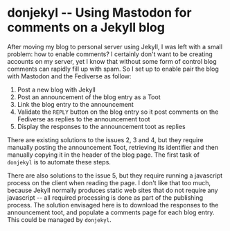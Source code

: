 # donjekyl -- Using Mastodon for comments on a Jekyll blog

After moving my blog to personal server using Jekyll, I was left with a small problem: how to enable comments?
I certainly don't want to be creating accounts on my server, yet I know that without some form of control
blog comments can rapidly fill up with spam. So I set up to enable pair the blog with Mastodon and the
Fediverse as follow:

1. Post a new blog with Jekyll
2. Post an announcement of the blog entry as a Toot
3. Link the blog entry to the announcement
4. Validate the `REPLY` button on the blog entry so it post comments on the Fediverse as replies to the announcement toot
5. Display the responses to the announcement toot as replies

There are existing solutions to the issues 2, 3 and 4, but they require manually posting the announcement Toot,
retrieving its identifier and then manually copying it in the header of the blog page. The first task of `donjekyl`
is to automate these steps.

There are also solutions to the issue 5, but they require running a javascript process on the client when reading the
page. I don't like that too much, because Jekyll normally produces static web sites that do not require any
javascript -- all required processing is done as part of the publishing process. The solution envisaged here
is to download the responses to the announcement toot, and populate a comments page for each blog entry. This
could be managed by `donjekyl`.
